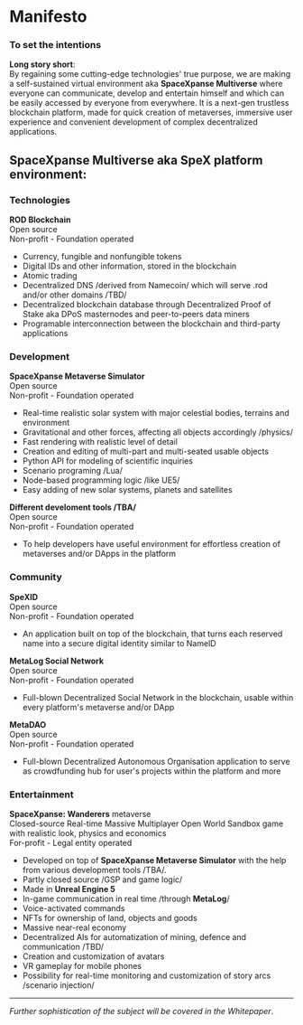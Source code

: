 # Manifesto
### To set the intentions    

**Long story short**:  
By regaining some cutting-edge technologies' true purpose, we are making a self-sustained virtual environment aka **SpaceXpanse Multiverse** where everyone can communicate, develop and entertain himself and which can be easily accessed by everyone from everywhere. It is a next-gen trustless blockchain platform, made for quick creation of metaverses, immersive user experience and convenient development of complex decentralized applications.

## SpaceXpanse Multiverse aka SpeX platform environment: 

### Technologies 
**ROD Blockchain**  
Open source  
Non-profit - Foundation operated
- Currency, fungible and nonfungible tokens
- Digital IDs and other information, stored in the blockchain
- Atomic trading
- Decentralized DNS /derived from Namecoin/ which will serve .rod and/or other domains /TBD/
- Decentralized blockchain database through Decentralized Proof of Stake aka DPoS masternodes and peer-to-peers data miners
- Programable interconnection between the blockchain and third-party applications

### Development  
**SpaceXpanse Metaverse Simulator**  
Open source  
Non-profit - Foundation operated

- Real-time realistic solar system with major celestial bodies, terrains and environment
- Gravitational and other forces, affecting all objects accordingly /physics/
- Fast rendering with realistic level of detail
- Creation and editing of multi-part and multi-seated usable objects
- Python API for modeling of scientific inquiries
- Scenario programing /Lua/ 
- Node-based programming logic /like UE5/
- Easy adding of new solar systems, planets and satellites

**Different develoment tools /TBA/**  
Open source  
Non-profit - Foundation operated  
- To help developers have useful environment for effortless creation of metaverses and/or DApps in the platform  

### Community

**SpeXID**  
Open source  
Non-profit - Foundation operated  
- An application built on top of the blockchain, that turns each reserved name into a secure digital identity similar to NameID  

**MetaLog Social Network**  
Open source  
Non-profit - Foundation operated
- Full-blown Decentralized Social Network in the blockchain, usable within every platform's metaverse and/or DApp

**MetaDAO**  
Open source  
Non-profit - Foundation operated
- Full-blown Decentralized Autonomous Organisation application to serve as crowdfunding hub for user's projects within the platform and more

### Entertainment  
**SpaceXpanse: Wanderers** metaverse  
Closed-source Real-time Massive Multiplayer Open World Sandbox game with realistic look, physics and economics  
For-profit - Legal entity operated
- Developed on top of **SpaceXpanse Metaverse Simulator** with the help from various development tools /TBA/. 
- Partly closed source /GSP and game logic/
- Made in **Unreal Engine 5**
- In-game communication in real time /through **MetaLog**/
- Voice-activated commands
- NFTs for ownership of land, objects and goods
- Massive near-real economy
- Decentralized AIs for automatization of mining, defence and communication /TBD/
- Creation and customization of avatars
- VR gameplay for mobile phones
- Possibility for real-time monitoring and customization of story arcs /scenario injection/
<!-- 
***The Voyagers Chapter***  
Where users can explore the solar system and have access to limited missions /sandbox for the next chapter/ 

***The Prospectors Chapter***  
Where users can also claim land, dig its resources, build multi-part objects and do limited trade with them /sandbox for the next chapter/

***The Merchants Chapter***  
Where users can also buy, lend and sell what they want in near-real economy 

***Infinity Chapter***
Warp drive invention to explore Milky Way galaxy and beyond. 
 -->
----
*Further sophistication of the subject will be covered in the Whitepaper*.
